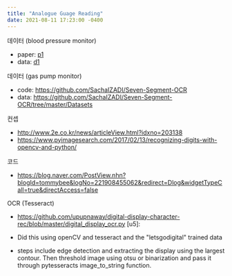 ```yaml
---
title: "Analogue Guage Reading"
date: 2021-08-11 17:23:00 -0400
---
```

   
데이터 (blood pressure monitor)
- paper: [p1]
- data: [d1]

[p1]:https://www.tandfonline.com/doi/full/10.1080/03091902.2019.1673844
[d1]:https://cameralab.eng.ox.ac.uk/seven_segment.html

데이터 (gas pump monitor)
- code: https://github.com/SachaIZADI/Seven-Segment-OCR
- data: https://github.com/SachaIZADI/Seven-Segment-OCR/tree/master/Datasets

[c2]:
[d2]:

컨셉
- http://www.2e.co.kr/news/articleView.html?idxno=203138
- https://www.pyimagesearch.com/2017/02/13/recognizing-digits-with-opencv-and-python/

[u3]:
[u3]:


코드
- https://blog.naver.com/PostView.nhn?blogId=tommybee&logNo=221908455062&redirect=Dlog&widgetTypeCall=true&directAccess=false

[u4]:
[u4]:

OCR (Tesseract)
- https://github.com/upupnaway/digital-display-character-rec/blob/master/digital_display_ocr.py
[u5]:

- Did this using openCV and tesseract and the "letsgodigital" trained data
- steps include edge detection and extracting the display using the largest contour. Then threshold image using otsu or binarization and pass it through pytesseracts image_to_string function.

